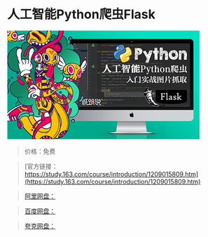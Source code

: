 # 人工智能Python爬虫Flask

![img](../../../assets/study163/free/873fb81856a545c7b3f49704f983887e.jpg)

> 价格：免费

> [官方链接：https://study.163.com/course/introduction/1209015809.htm](https://study.163.com/course/introduction/1209015809.htm)

> [阿里网盘：]()

> [百度网盘：]()

> [夸克网盘：]()
